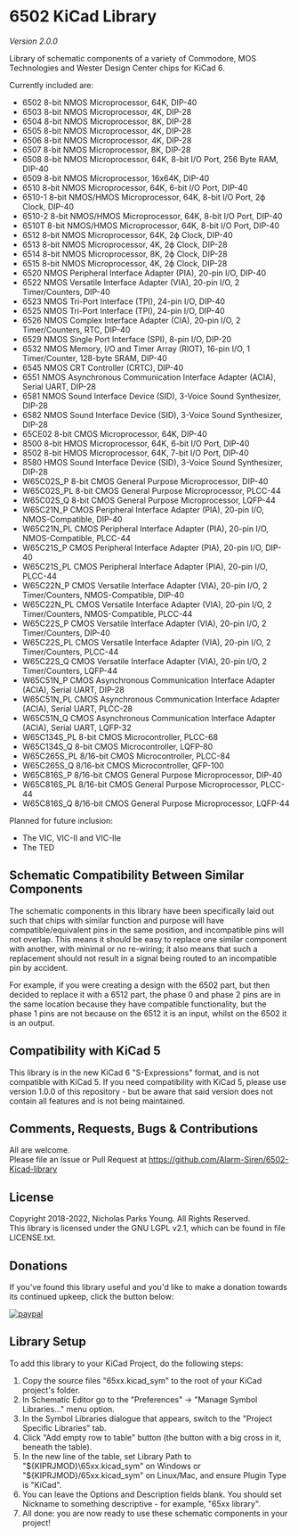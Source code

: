 # 6502 KiCad Library
*Version 2.0.0*

Library of schematic components of a variety of Commodore, MOS Technologies and Wester Design Center chips for KiCad 6.

Currently included are:
- 6502 8-bit NMOS Microprocessor, 64K, DIP-40
- 6503 8-bit NMOS Microprocessor, 4K, DIP-28
- 6504 8-bit NMOS Microprocessor, 8K, DIP-28
- 6505 8-bit NMOS Microprocessor, 4K, DIP-28
- 6506 8-bit NMOS Microprocessor, 4K, DIP-28
- 6507 8-bit NMOS Microprocessor, 8K, DIP-28
- 6508 8-bit NMOS Microprocessor, 64K, 8-bit I/O Port, 256 Byte RAM, DIP-40
- 6509 8-bit NMOS Microprocessor, 16x64K, DIP-40
- 6510 8-bit NMOS Microprocessor, 64K, 6-bit I/O Port, DIP-40
- 6510-1 8-bit NMOS/HMOS Microprocessor, 64K, 8-bit I/O Port, 2ϕ Clock, DIP-40
- 6510-2 8-bit NMOS/HMOS Microprocessor, 64K, 8-bit I/O Port, DIP-40
- 6510T 8-bit NMOS/HMOS Microprocessor, 64K, 8-bit I/O Port, DIP-40
- 6512 8-bit NMOS Microprocessor, 64K, 2ϕ Clock, DIP-40
- 6513 8-bit NMOS Microprocessor, 4K, 2ϕ Clock, DIP-28
- 6514 8-bit NMOS Microprocessor, 8K, 2ϕ Clock, DIP-28
- 6515 8-bit NMOS Microprocessor, 4K, 2ϕ Clock, DIP-28
- 6520 NMOS Peripheral Interface Adapter (PIA), 20-pin I/O, DIP-40
- 6522 NMOS Versatile Interface Adapter (VIA), 20-pin I/O, 2 Timer/Counters, DIP-40
- 6523 NMOS Tri-Port Interface (TPI), 24-pin I/O, DIP-40
- 6525 NMOS Tri-Port Interface (TPI), 24-pin I/O, DIP-40
- 6526 NMOS Complex Interface Adapter (CIA), 20-pin I/O, 2 Timer/Counters, RTC, DIP-40
- 6529 NMOS Single Port Interface (SPI), 8-pin I/O, DIP-20
- 6532 NMOS Memory, I/O and Timer Array (RIOT), 16-pin I/O, 1 Timer/Counter, 128-byte SRAM, DIP-40
- 6545 NMOS CRT Controller (CRTC), DIP-40
- 6551 NMOS Asynchronous Communication Interface Adapter (ACIA), Serial UART, DIP-28
- 6581 NMOS Sound Interface Device (SID), 3-Voice Sound Synthesizer, DIP-28
- 6582 NMOS Sound Interface Device (SID), 3-Voice Sound Synthesizer, DIP-28
- 65CE02 8-bit CMOS Microprocessor, 64K, DIP-40
- 8500 8-bit HMOS Microprocessor, 64K, 6-bit I/O Port, DIP-40
- 8502 8-bit HMOS Microprocessor, 64K, 7-bit I/O Port, DIP-40
- 8580 HMOS Sound Interface Device (SID), 3-Voice Sound Synthesizer, DIP-28
- W65C02S_P 8-bit CMOS General Purpose Microprocessor, DIP-40
- W65C02S_PL 8-bit CMOS General Purpose Microprocessor, PLCC-44
- W65C02S_Q 8-bit CMOS General Purpose Microprocessor, LQFP-44
- W65C21N_P CMOS Peripheral Interface Adapter (PIA), 20-pin I/O, NMOS-Compatible, DIP-40
- W65C21N_PL CMOS Peripheral Interface Adapter (PIA), 20-pin I/O, NMOS-Compatible, PLCC-44
- W65C21S_P CMOS Peripheral Interface Adapter (PIA), 20-pin I/O, DIP-40
- W65C21S_PL CMOS Peripheral Interface Adapter (PIA), 20-pin I/O, PLCC-44
- W65C22N_P CMOS Versatile Interface Adapter (VIA), 20-pin I/O, 2 Timer/Counters, NMOS-Compatible, DIP-40
- W65C22N_PL CMOS Versatile Interface Adapter (VIA), 20-pin I/O, 2 Timer/Counters, NMOS-Compatible, PLCC-44
- W65C22S_P CMOS Versatile Interface Adapter (VIA), 20-pin I/O, 2 Timer/Counters, DIP-40
- W65C22S_PL CMOS Versatile Interface Adapter (VIA), 20-pin I/O, 2 Timer/Counters, PLCC-44
- W65C22S_Q CMOS Versatile Interface Adapter (VIA), 20-pin I/O, 2 Timer/Counters, LQFP-44
- W65C51N_P CMOS Asynchronous Communication Interface Adapter (ACIA), Serial UART, DIP-28
- W65C51N_PL CMOS Asynchronous Communication Interface Adapter (ACIA), Serial UART, PLCC-28
- W65C51N_Q CMOS Asynchronous Communication Interface Adapter (ACIA), Serial UART, LQFP-32
- W65C134S_PL 8-bit CMOS Microcontroller, PLCC-68
- W65C134S_Q 8-bit CMOS Microcontroller, LQFP-80
- W65C265S_PL 8/16-bit CMOS Microcontroller, PLCC-84
- W65C265S_Q 8/16-bit CMOS Microcontroller, QFP-100
- W65C816S_P 8/16-bit CMOS General Purpose Microprocessor, DIP-40
- W65C816S_PL 8/16-bit CMOS General Purpose Microprocessor, PLCC-44
- W65C816S_Q 8/16-bit CMOS General Purpose Microprocessor, LQFP-44

Planned for future inclusion:
- The VIC, VIC-II and VIC-IIe
- The TED

## Schematic Compatibility Between Similar Components

The schematic components in this library have been specifically laid out such that chips with similar function and purpose will have compatible/equivalent pins in the same position, and incompatible pins will not overlap. This means it should be easy to replace one similar component with another, with minimal or no re-wiring; it also means that such a replacement should not result in a signal being routed to an incompatible pin by accident.

For example, if you were creating a design with the 6502 part, but then decided to replace it with a 6512 part, the phase 0 and phase 2 pins are in the same location because they have compatible functionality, but the phase 1 pins are not because on the 6512 it is an input, whilst on the 6502 it is an output.

## Compatibility with KiCad 5

This library is in the new KiCad 6 "S-Expressions" format, and is not compatible with KiCad 5. If you need compatibility with KiCad 5, please use version 1.0.0 of this repository - but be aware that said version does not contain all features and is not being maintained.

## Comments, Requests, Bugs & Contributions
All are welcome.  
Please file an Issue or Pull Request at https://github.com/Alarm-Siren/6502-Kicad-library

## License
Copyright 2018-2022, Nicholas Parks Young. All Rights Reserved.  
This library is licensed under the GNU LGPL v2.1, which can be found in file LICENSE.txt.

## Donations

If you've found this library useful and you'd like to make a donation towards its continued upkeep, click the button below:

[![paypal](https://www.paypalobjects.com/en_GB/i/btn/btn_donate_LG.gif)](https://www.paypal.com/cgi-bin/webscr?cmd=_s-xclick&hosted_button_id=UX25HM4CZFFWW)

## Library Setup
To add this library to your KiCad Project, do the following steps:
1. Copy the source files "65xx.kicad_sym" to the root of your KiCad project's folder.
2. In Schematic Editor go to the "Preferences" -> "Manage Symbol Libraries..." menu option.
3. In the Symbol Libraries dialogue that appears, switch to the "Project Specific Libraries" tab.
4. Click "Add empty row to table" button (the button with a big cross in it, beneath the table).
5. In the new line of the table, set Library Path to "${KIPRJMOD}\65xx.kicad_sym" on Windows or "${KIPRJMOD}/65xx.kicad_sym" on Linux/Mac, and ensure Plugin Type is "KiCad".
6. You can leave the Options and Description fields blank. You should set Nickname to something descriptive - for example, "65xx library".
7. All done: you are now ready to use these schematic components in your project!